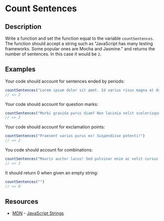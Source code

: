 # Count Sentences

## Description 

Write a function and set the function equal to the variable `countSentences`. The function should accept a string such as "JavaScript has many testing frameworks. Some popular ones are Mocha and Jasmine." and returns the number of sentences. In this case it would be `2`.

## Examples

Your code should account for sentences ended by periods:

```javascript
countSentences("Lorem ipsum dolor sit amet. Id varius risus magna at dui.")
// => 2
```

Your code should account for question marks:

```javascript
countSentences("Morbi gravida purus diam? Non lacinia velit scelerisque at? Tempus libero sed?")
// => 3
```

Your code should account for exclamation points:

```javascript
countSentences("Praesent varius purus ex! Suspendisse potenti!")
// => 2
```

You code should account for combinations:

```javascript
countSentences("Mauris auctor lacus! Sed pulvinar enim ac velit cursus cursus? Class aptent taciti.")
// => 3
```

It should return 0 when given an empty string:

```javascript
countSentences("")
// => 0
```

## Resources

* [MDN](https://developer.mozilla.org/) - [JavaScript Strings](https://developer.mozilla.org/en-US/docs/Web/JavaScript/Reference/Global_Objects/String)
